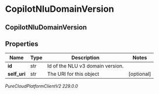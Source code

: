 # CopilotNluDomainVersion

## CopilotNluDomainVersion

## Properties

|Name | Type | Description | Notes|
|------------ | ------------- | ------------- | -------------|
| **id** | str | Id of the NLU v3 domain version. | |
| **self_uri** | str | The URI for this object | [optional] |



_PureCloudPlatformClientV2 229.0.0_
